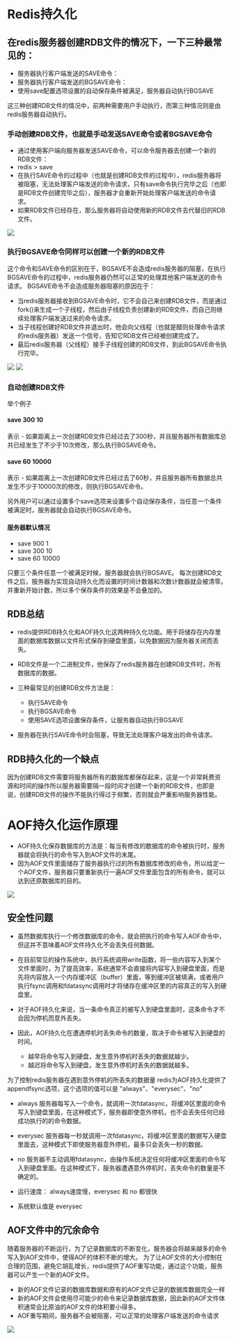# Redis持久化
## 在redis服务器创建RDB文件的情况下，一下三种最常见的：
- 服务器执行客户端发送的SAVE命令：
- 服务器执行客户端发送的BGSAVE命令：
- 使用save配置选项设置的自动保存条件被满足，服务器自动执行BGSAVE


这三种创建RDB文件的情况中，前两种需要用户手动执行，而第三种情况则是由redis服务器自动执行。

### 手动创建RDB文件，也就是手动发送SAVE命令或者BGSAVE命令
- 通过使用客户端向服务器发送SAVE命令，可以命令服务器去创建一个新的RDB文件：
- redis > save
- 在执行SAVE命令的过程中（也就是创建RDB文件的过程中），redis服务器将被阻塞，无法处理客户端发送的命令请求，只有save命令执行完毕之后（也即是RDB文件创建完毕之后），服务器才会重新开始处理客户端发送的命令请求。
- 如果RDB文件已经存在，那么服务器将自动使用新的RDB文件去代替旧的RDB文件。

<img src="redis-persistence.png">

### 执行BGSAVE命令同样可以创建一个新的RDB文件
这个命令和SAVE命令的区别在于，BGSAVE不会造成redis服务器的阻塞，在执行BGSAVE命令的过程中，redis服务器仍然可以正常的处理其他客户端发送的命令请求。
BGSAVE命令不会造成服务器阻塞的原因在于：
- 当redis服务器接收到BGSAVE命令时，它不会自己来创建RDB文件，而是通过fork()来生成一个子线程，然后由子线程负责创建新的RDB文件，而自己则继续处理客户端发送过来的命令请求。
- 当子线程创建好RDB文件并退出时，他会向父线程（也就是醋则处理命令请求的redis服务器）发送一个信号，告知它RDB文件已经被创建完成了。
- 最后redis服务器（父线程）接手子线程创建的RDB文件，到此BGSAVE命令执行完毕。

<img src="redis-bgsave2.png">
<img src="redis-bgsave1.png">

### 自动创建RDB文件
举个例子
#### save 300 10
表示  - 如果距离上一次创建RDB文件已经过去了300秒，并且服务器所有数据库总共已经发生了不少于10次修改，那么执行BGSAVE命令。

#### save 60 10000
表示  - 如果距离上一次创建RDB文件已经过去了60秒，并且服务器所有数据总共发生不少于10000次的修改，则执行BGSAVE命令。

另外用户可以通过设置多个save选项来设置多个自动保存条件，当任意一个条件被满足时，服务器就会自动执行BGSAVE命令。

#### 服务器默认情况
- save 900 1
- save 300 10
- save 60 10000

只要三个条件任意一个被满足时候，服务器就会执行BGSAVE。
每次创建RDB文件之后，服务器为实现自动持久化而设置的时间计数器和次数计数器就会被清零。并重新开始计数，所以多个保存条件的效果是不会叠加的。

## RDB总结
- redis提供RDB持久化和AOF持久化这两种持久化功能。用于将储存在内存里面的数据库数据以文件形式保存到硬盘里面，以免数据因为服务器关闭而丢失。


- RDB文件是一个二进制文件，他保存了redis服务器在创建RDB文件时，所有数据库的数据。


- 三种最常见的创建RDB文件方法是：
  - 执行SAVE命令
  - 执行BGSAVE命令
  - 使用SAVE选项设置保存条件，让服务器自动执行BGSAVE


- 服务器在执行SAVE命令时会阻塞，导致无法处理客户端发出的命令请求。

## RDB持久化的一个缺点
因为创建RDB文件需要将服务器所有的数据库都保存起来，这是一个非常耗费资源和时间的操作所以服务器需要隔一段时间才创建一个新的RDB文件，也即是说，创建RDB文件的操作不能执行得过于频繁，否则就会严重影响服务器性能。

# AOF持久化运作原理
- AOF持久化保存数据库的方法是：每当有修改的数据库的命令被执行时，服务器就会将执行的命令写入到AOF文件的末尾。
- 因为AOF文件里面储存了服务器执行过的所有数据库修改的命令，所以给定一个AOF文件，服务器只要重新执行一遍AOF文件里面包含的所有命令，就可以达到还原数据库的目的。

<img src="redis-aof.png">

## 安全性问题
- 虽然数据库执行一个修改数据库的命令，就会把执行的命令写入AOF命令中，但这并不意味着AOF文件持久化不会丢失任何数据。
- 在目前常见的操作系统中，执行系统调用write函数，将一些内容写入到某个文件里面时，为了提高效率，系统通常不会直接将内容写入到硬盘里面，而是先将内容放入一个内存缓冲区（buffer）里面，等到缓冲区被填满，或者用户执行fsync调用和fdatasync调用时才将储存在缓冲区里的内容真正的写入到硬盘里。

- 对于AOF持久化来说，当一条命令真正的被写入到硬盘里面时，这条命令才不会因为停机而意外丢失。
- 因此，AOF持久化在遭遇停机时丢失命令的数量，取决于命令被写入到硬盘的时间。
  - 越早将命令写入到硬盘，发生意外停机时丢失的数据就越少。
  - 越迟将命令写入到硬盘，发生意外停机时丢失的数据就越多。

为了控制redis服务器在遇到意外停机的所丢失的数据量
redis为AOF持久化提供了appendfsync选项，这个选项的值可以是 "always"、"everysec"、"no"
- always 服务器每写入一个命令，就调用一次fdatasync，将缓冲区里面的命令写入到键盘里面，在这种模式下，服务器即使意外停机，也不会丢失任何已经成功执行的的命令数据。
- everysec 服务器每一秒就调用一次fdatasync，将缓冲区里面的数据写入硬盘里面去，这种模式下即使服务器意外停机，最多只会丢失一秒的数据。
- no 服务器不主动调用fdatasync，由操作系统决定任何将缓冲区里面的命令写入到硬盘里面。在这种模式下，服务器遭遇意外停机时，丢失命令的数量是不确定的。

- 运行速度： always速度慢，everysec 和 no 都很快
- 系统默认值是 everysec

## AOF文件中的冗余命令
随着服务器的不断运行，为了记录数据库的不断变化，服务器会将越来越多的命令写入到AOF文件中，使得AOF的体积不断的增大。
为了让AOF文件的大小控制在合理的范围，避免它胡乱增长，redis提供了AOF重写功能，通过这个功能，服务器可以产生一个新的AOF文件。
- 新的AOF文件记录的数据库数据和原有的AOF文件记录的数据库数据完全一样
- 新的AOF文件会使用尽可能少的命令来记录数据库数据，因此新的AOF文件体积通常会比原油的AOF文件的体积要小得多。
- AOF重写期间，服务器不会被阻塞，可以正常的处理客户端发送的命令请求

<img src="redis-rdb-aof.png">
